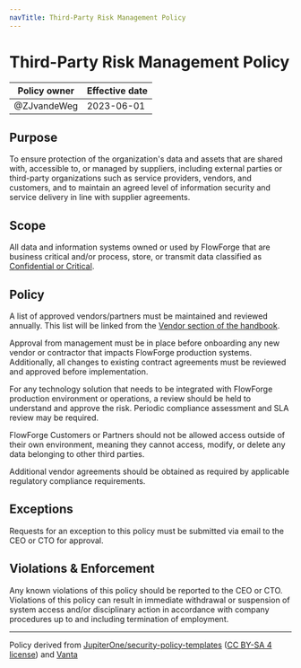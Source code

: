 ```yaml
---
navTitle: Third-Party Risk Management Policy
---
```


# Third-Party Risk Management Policy

| Policy owner   | Effective date |
| -------------- | -------------- |
| @ZJvandeWeg    | 2023-06-01     |

## Purpose

To ensure protection of the organization's data and assets that are shared with,
accessible to, or managed by suppliers, including external parties or third-party
organizations such as service providers, vendors, and customers, and to maintain
an agreed level of information security and service delivery in line with supplier
agreements.

## Scope 

All data and information systems owned or used by FlowForge that are business
critical and/or process, store, or transmit data classified as [Confidential or Critical](./data-management.md).

## Policy

A list of approved vendors/partners must be maintained and reviewed annually. This
list will be linked from the [Vendor section of the handbook](../../operations/vendors.md).

Approval from management must be in place before onboarding any new vendor or
contractor that impacts FlowForge production systems. Additionally, all changes
to existing contract agreements must be reviewed and approved before implementation.

For any technology solution that needs to be integrated with FlowForge production
environment or operations, a review should be held to understand and approve the
risk. Periodic compliance assessment and SLA review may be required.

FlowForge Customers or Partners should not be allowed access outside of their
own environment, meaning they cannot access, modify, or delete any data belonging
to other third parties.

Additional vendor agreements should be obtained as required by applicable regulatory
compliance requirements.


## Exceptions

Requests for an exception to this policy must be submitted via email to the
CEO or CTO for approval.

## Violations & Enforcement

Any known violations of this policy should be reported to the CEO or CTO.
Violations of this policy can result in immediate withdrawal or suspension of
system access and/or disciplinary action in accordance with company procedures
up to and including termination of employment.

--- 
Policy derived from [JupiterOne/security-policy-templates](https://github.com/JupiterOne/security-policy-templates) ([CC BY-SA 4 license](https://creativecommons.org/licenses/by-sa/4.0/)) and [Vanta](https://vanta.com)
